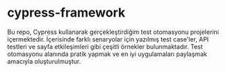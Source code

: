# cypress-framework
Bu repo, Cypress kullanarak gerçekleştirdiğim test otomasyonu projelerini içermektedir. İçerisinde farklı senaryolar için yazılmış test case'ler, API testleri ve sayfa etkileşimleri gibi çeşitli örnekler bulunmaktadır. Test otomasyonu alanında pratik yapmak ve en iyi uygulamaları paylaşmak amacıyla oluşturulmuştur.

